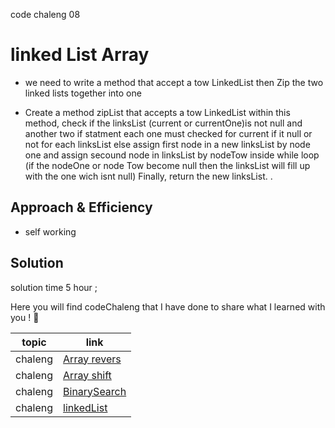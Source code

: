  code chaleng 08

 # linked List  Array
<!-- Short summary or background information -->
 * we need to write a method that accept a tow LinkedList  then  Zip the two linked lists together into one 
 <!-- Description of the challenge -->
* Create a method zipList that accepts a  tow LinkedList within this method, check if the linksList (current or currentOne)is not null and another two if statment each one must checked for current if it null or not for each linksList else assign first node in a new linksList by node one and assign secound node in linksList by nodeTow inside while loop (if the nodeOne or node Tow become null then the linksList will fill up with the one wich isnt null)
Finally, return the new linksList.
 .

## Approach & Efficiency
<!-- What approach did you take? Why? What is the Big O space/time for this approach? -->
 * self working

## Solution
<!-- Embedded whiteboard image -->
solution time 5 hour ;


Here you will find codeChaleng that I have done  to share what I learned with you ! 💙

 topic          | link  |
| ------------- | ------------- |
| chaleng |[Array revers](chalenges/ArrayReverse.java)  |
| chaleng |[Array shift](chalenges/ArrayShift.java)  |
| chaleng |[BinarySearch](chalenges/BinarySearch.java)  |
| chaleng |[linkedList](chalenges/LinkedList.java)  |

